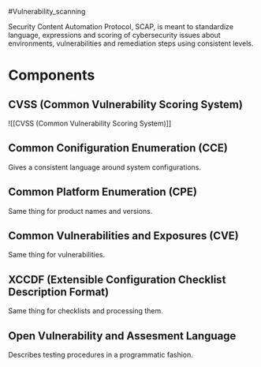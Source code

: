 #Vulnerability_scanning 

Security Content Automation Protocol, SCAP, is meant to standardize language, expressions and scoring of cybersecurity issues about environments, vulnerabilities and remediation steps using consistent levels.

# Components

## CVSS (Common Vulnerability Scoring System)
![[CVSS (Common Vulnerability Scoring System)]]

## Common Conifiguration Enumeration (CCE)
Gives a consistent language around system configurations.

## Common Platform Enumeration (CPE)
Same thing for product names and versions. 

## Common Vulnerabilities and Exposures (CVE)
Same thing for vulnerabilities.

## XCCDF (Extensible Configuration Checklist Description Format)
Same thing for checklists and processing them. 

## Open Vulnerability and Assesment Language
Describes testing procedures in a programmatic fashion.